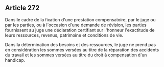 Article 272
----
Dans le cadre de la fixation d'une prestation compensatoire, par le juge ou par
les parties, ou à l'occasion d'une demande de révision, les parties fournissent
au juge une déclaration certifiant sur l'honneur l'exactitude de leurs
ressources, revenus, patrimoine et conditions de vie.

Dans la détermination des besoins et des ressources, le juge ne prend pas en
considération les sommes versées au titre de la réparation des accidents du
travail et les sommes versées au titre du droit à compensation d'un handicap.
